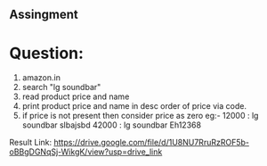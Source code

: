 ## Assingment
# Question: 
1. amazon.in
2. search "lg soundbar"
3. read product price and name
4. print product price and name in desc order of price via code.
5. if price is not present then consider price as zero
eg:- 
12000 : lg soundbar slbajsbd
42000 : lg soundbar Eh12368

Result Link: https://drive.google.com/file/d/1U8NU7RruRzROF5b-oBBgDGNqSj-WikgK/view?usp=drive_link
